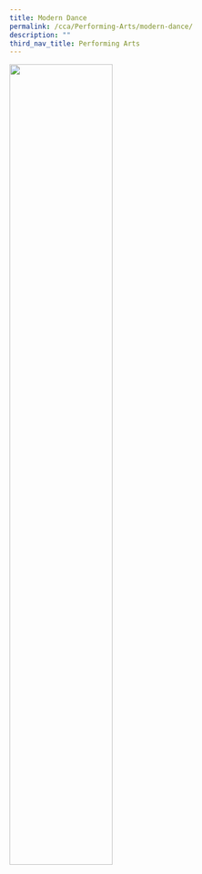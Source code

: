 ```yaml
---
title: Modern Dance
permalink: /cca/Performing-Arts/modern-dance/
description: ""
third_nav_title: Performing Arts
---
```

<img src="/images/xxx.png" style="width:60%">